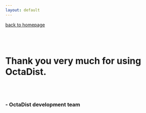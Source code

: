 ```yaml
---
layout: default
---
```

[back to homepage](./)

<br/><br/>

# Thank you very much for using OctaDist.

<br/><br/>

### - OctaDist development team
